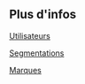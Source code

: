 ## Plus d'infos

<a class='see-also' href='utilisateurs.html'><span class='title'>Utilisateurs</span></a>

<a class='see-also' href='segmentations.html'><span class='title'>Segmentations</span></a>

<a class='see-also' href='marques.html'><span class='title'>Marques</span></a>

